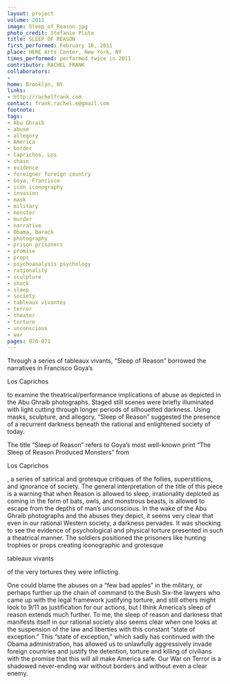 ```yaml
---
layout: project
volume: 2011
image: Sleep_of_Reason.jpg
photo_credit: Stefanie Pluta
title: SLEEP OF REASON
first_performed: February 18, 2011
place: HERE Arts Center, New York, NY
times_performed: performed twice in 2011
contributor: RACHEL FRANK
collaborators:
- 
home: Brooklyn, NY
links:
- http://rachelfrank.com
contact: frank.rachel.e@gmail.com
footnote: 
tags:
- Abu Ghraib
- abuse
- allegory
- America
- border
- Caprichos, Los
- chain
- evidence
- foreigner foreign country
- Goya, Francisco
- icon iconography
- invasion
- mask
- military
- monster
- murder
- narrative
- Obama, Barack
- photography
- prison prisoners
- promise
- props
- psychoanalysis psychology
- rationality
- sculpture
- shock
- sleep
- society
- tableaux vivantes
- terror
- theater
- torture
- unconscious
- war
pages: 070-071
---
```


Through a series of tableaux vivants, “Sleep of Reason” borrowed the narratives in Francisco Goya’s 

Los Caprichos

 to examine the theatrical/performance implications of abuse as depicted in the Abu Ghraib photographs. Staged still scenes were briefly illuminated with light cutting through longer periods of silhouetted darkness. Using masks, sculpture, and allegory, “Sleep of Reason” suggested the presence of a recurrent darkness beneath the rational and enlightened society of today. 

The title “Sleep of Reason” refers to Goya’s most well-known print “The Sleep of Reason Produced Monsters” from 

Los Caprichos

, a series of satirical and grotesque critiques of the follies, superstitions, and ignorance of society. The general interpretation of the title of this piece is a warning that when Reason is allowed to sleep, irrationality depicted as coming in the form of bats, owls, and monstrous beasts, is allowed to escape from the depths of man’s unconscious. In the wake of the Abu Ghraib photographs and the abuses they depict, it seems very clear that even in our rational Western society, a darkness pervades. It was shocking to see the evidence of psychological and physical torture presented in such a theatrical manner. The soldiers positioned the prisoners like hunting trophies or props creating iconographic and grotesque 

tableaux vivants

 of the very tortures they were inflicting. 

One could blame the abuses on a “few bad apples” in the military, or perhaps further up the chain of command to the Bush Six-the lawyers who came up with the legal framework justifying torture, and still others might look to 9/11 as justification for our actions, but I think America’s sleep of reason extends much further. To me, the sleep of reason and darkness that manifests itself in our rational society also seems clear when one looks at the suspension of the law and liberties with this constant “state of exception.” This “state of exception,” which sadly has continued with the Obama administration, has allowed us to unlawfully aggressively invade foreign countries and justify the detention, torture and killing of civilians with the promise that this will all make America safe. Our War on Terror is a shadowed never-ending war without borders and without even a clear enemy.
